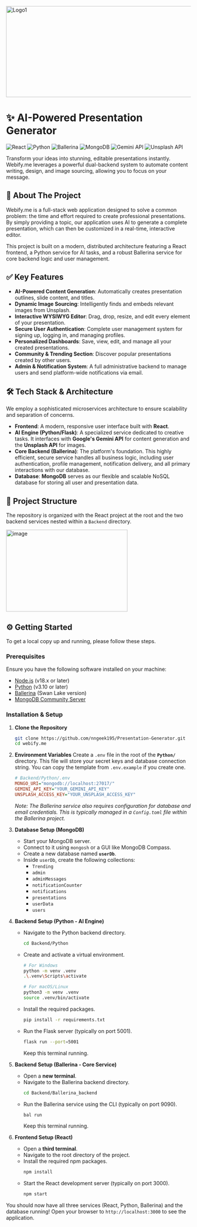 <img width="1024" height="248" alt="Logo1" src="https://github.com/user-attachments/assets/1466ce8b-fadb-406b-b9b6-262c86377ac8" />


# ✨ AI-Powered Presentation Generator

![React](https://img.shields.io/badge/React-20232A?style=for-the-badge&logo=react&logoColor=61DAFB)
![Python](https://img.shields.io/badge/Python-3776AB?style=for-the-badge&logo=python&logoColor=white)
![Ballerina](https://img.shields.io/badge/Ballerina-464646?style=for-the-badge&logo=ballerina&logoColor=FF7300)
![MongoDB](https://img.shields.io/badge/MongoDB-4EA94B?style=for-the-badge&logo=mongodb&logoColor=white)
![Gemini API](https://img.shields.io/badge/Gemini%20API-4285F4?style=for-the-badge&logo=google&logoColor=white)
![Unsplash API](https://img.shields.io/badge/Unsplash%20API-000000?style=for-the-badge&logo=unsplash&logoColor=white)



Transform your ideas into stunning, editable presentations instantly. Webify.me leverages a powerful dual-backend system to automate content writing, design, and image sourcing, allowing you to focus on your message.



## 🚀 About The Project

Webify.me is a full-stack web application designed to solve a common problem: the time and effort required to create professional presentations. By simply providing a topic, our application uses AI to generate a complete presentation, which can then be customized in a real-time, interactive editor.

This project is built on a modern, distributed architecture featuring a React frontend, a Python service for AI tasks, and a robust Ballerina service for core backend logic and user management.

## ✅ Key Features

* **AI-Powered Content Generation**: Automatically creates presentation outlines, slide content, and titles.
* **Dynamic Image Sourcing**: Intelligently finds and embeds relevant images from Unsplash.
* **Interactive WYSIWYG Editor**: Drag, drop, resize, and edit every element of your presentation.
* **Secure User Authentication**: Complete user management system for signing up, logging in, and managing profiles.
* **Personalized Dashboards**: Save, view, edit, and manage all your created presentations.
* **Community & Trending Section**: Discover popular presentations created by other users.
* **Admin & Notification System**: A full administrative backend to manage users and send platform-wide notifications via email.

## 🛠️ Tech Stack & Architecture

We employ a sophisticated microservices architecture to ensure scalability and separation of concerns.

* **Frontend**: A modern, responsive user interface built with **React**.
* **AI Engine (Python/Flask)**: A specialized service dedicated to creative tasks. It interfaces with **Google's Gemini API** for content generation and the **Unsplash API** for images.
* **Core Backend (Ballerina)**: The platform's foundation. This highly efficient, secure service handles all business logic, including user authentication, profile management, notification delivery, and all primary interactions with our database.
* **Database**: **MongoDB** serves as our flexible and scalable NoSQL database for storing all user and presentation data.

## 📁 Project Structure

The repository is organized with the React project at the root and the two backend services nested within a `Backend` directory.

<img width="331" height="223" alt="image" src="https://github.com/user-attachments/assets/49a6fe31-380e-4e81-b6b5-9f7fbb45ed8a" />



## ⚙️ Getting Started

To get a local copy up and running, please follow these steps.

### Prerequisites

Ensure you have the following software installed on your machine:
* [Node.js](https://nodejs.org/) (v18.x or later)
* [Python](https://www.python.org/) (v3.10 or later)
* [Ballerina](https://ballerina.io/) (Swan Lake version)
* [MongoDB Community Server](https://www.mongodb.com/try/download/community)

### Installation & Setup

1.  **Clone the Repository**
    ```sh
    git clone https://github.com/nngeek195/Presentation-Generator.git
    cd webify.me
    ```

2.  **Environment Variables**
    Create a `.env` file in the root of the **`Python/`** directory. This file will store your secret keys and database connection string. You can copy the template from `.env.example` if you create one.

    ```ini
    # Backend/Python/.env
    MONGO_URI="mongodb://localhost:27017/"
    GEMINI_API_KEY="YOUR_GEMINI_API_KEY"
    UNSPLASH_ACCESS_KEY="YOUR_UNSPLASH_ACCESS_KEY"
    ```
    *Note: The Ballerina service also requires configuration for database and email credentials. This is typically managed in a `Config.toml` file within the Ballerina project.*

3.  **Database Setup (MongoDB)**
    * Start your MongoDB server.
    * Connect to it using `mongosh` or a GUI like MongoDB Compass.
    * Create a new database named **`userDb`**.
    * Inside `userDb`, create the following collections:
        * `Trending`
        * `admin`
        * `adminMessages`
        * `notificationCounter`
        * `notifications`
        * `presentations`
        * `userData`
        * `users`

4.  **Backend Setup (Python - AI Engine)**
    * Navigate to the Python backend directory.
        ```sh
        cd Backend/Python
        ```
    * Create and activate a virtual environment.
        ```sh
        # For Windows
        python -m venv .venv
        .\.venv\Scripts\activate

        # For macOS/Linux
        python3 -m venv .venv
        source .venv/bin/activate
        ```
    * Install the required packages.
        ```sh
        pip install -r requirements.txt
        ```
    * Run the Flask server (typically on port 5001).
        ```sh
        flask run --port=5001
        ```
        Keep this terminal running.

5.  **Backend Setup (Ballerina - Core Service)**
    * Open a **new terminal**.
    * Navigate to the Ballerina backend directory.
        ```sh
        cd Backend/Ballerina_backend
        ```
    * Run the Ballerina service using the CLI (typically on port 9090).
        ```sh
        bal run
        ```
        Keep this terminal running.

6.  **Frontend Setup (React)**
    * Open a **third terminal**.
    * Navigate to the root directory of the project.
    * Install the required npm packages.
        ```sh
        npm install
        ```
    * Start the React development server (typically on port 3000).
        ```sh
        npm start
        ```

You should now have all three services (React, Python, Ballerina) and the database running! Open your browser to `http://localhost:3000` to see the application.


